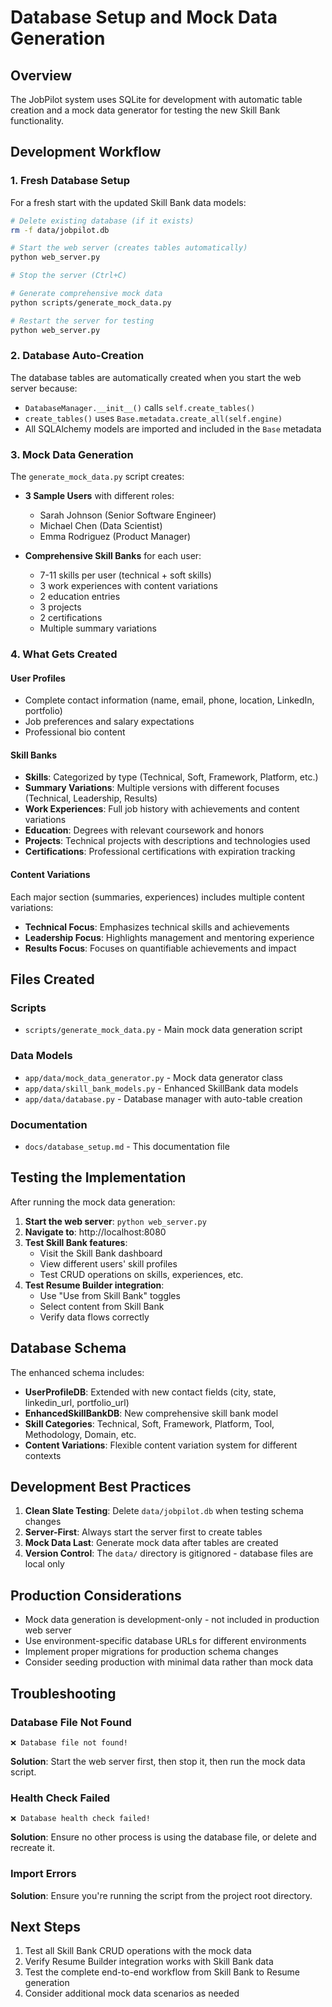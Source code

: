 # Database Setup and Mock Data Generation

## Overview

The JobPilot system uses SQLite for development with automatic table creation and a mock data generator for testing the new Skill Bank functionality.

## Development Workflow

### 1. Fresh Database Setup

For a fresh start with the updated Skill Bank data models:

```bash
# Delete existing database (if it exists)
rm -f data/jobpilot.db

# Start the web server (creates tables automatically)
python web_server.py

# Stop the server (Ctrl+C)

# Generate comprehensive mock data
python scripts/generate_mock_data.py

# Restart the server for testing
python web_server.py
```

### 2. Database Auto-Creation

The database tables are automatically created when you start the web server because:

- `DatabaseManager.__init__()` calls `self.create_tables()`
- `create_tables()` uses `Base.metadata.create_all(self.engine)`
- All SQLAlchemy models are imported and included in the `Base` metadata

### 3. Mock Data Generation

The `generate_mock_data.py` script creates:

- **3 Sample Users** with different roles:
  - Sarah Johnson (Senior Software Engineer)
  - Michael Chen (Data Scientist)  
  - Emma Rodriguez (Product Manager)

- **Comprehensive Skill Banks** for each user:
  - 7-11 skills per user (technical + soft skills)
  - 3 work experiences with content variations
  - 2 education entries
  - 3 projects
  - 2 certifications
  - Multiple summary variations

### 4. What Gets Created

#### User Profiles
- Complete contact information (name, email, phone, location, LinkedIn, portfolio)
- Job preferences and salary expectations
- Professional bio content

#### Skill Banks
- **Skills**: Categorized by type (Technical, Soft, Framework, Platform, etc.)
- **Summary Variations**: Multiple versions with different focuses (Technical, Leadership, Results)
- **Work Experiences**: Full job history with achievements and content variations
- **Education**: Degrees with relevant coursework and honors
- **Projects**: Technical projects with descriptions and technologies used
- **Certifications**: Professional certifications with expiration tracking

#### Content Variations
Each major section (summaries, experiences) includes multiple content variations:
- **Technical Focus**: Emphasizes technical skills and achievements
- **Leadership Focus**: Highlights management and mentoring experience
- **Results Focus**: Focuses on quantifiable achievements and impact

## Files Created

### Scripts
- `scripts/generate_mock_data.py` - Main mock data generation script

### Data Models
- `app/data/mock_data_generator.py` - Mock data generator class
- `app/data/skill_bank_models.py` - Enhanced SkillBank data models
- `app/data/database.py` - Database manager with auto-table creation

### Documentation
- `docs/database_setup.md` - This documentation file

## Testing the Implementation

After running the mock data generation:

1. **Start the web server**: `python web_server.py`
2. **Navigate to**: http://localhost:8080
3. **Test Skill Bank features**:
   - Visit the Skill Bank dashboard
   - View different users' skill profiles
   - Test CRUD operations on skills, experiences, etc.
4. **Test Resume Builder integration**:
   - Use "Use from Skill Bank" toggles
   - Select content from Skill Bank
   - Verify data flows correctly

## Database Schema

The enhanced schema includes:

- **UserProfileDB**: Extended with new contact fields (city, state, linkedin_url, portfolio_url)
- **EnhancedSkillBankDB**: New comprehensive skill bank model
- **Skill Categories**: Technical, Soft, Framework, Platform, Tool, Methodology, Domain, etc.
- **Content Variations**: Flexible content variation system for different contexts

## Development Best Practices

1. **Clean Slate Testing**: Delete `data/jobpilot.db` when testing schema changes
2. **Server-First**: Always start the server first to create tables
3. **Mock Data Last**: Generate mock data after tables are created
4. **Version Control**: The `data/` directory is gitignored - database files are local only

## Production Considerations

- Mock data generation is development-only - not included in production web server
- Use environment-specific database URLs for different environments
- Implement proper migrations for production schema changes
- Consider seeding production with minimal data rather than mock data

## Troubleshooting

### Database File Not Found
```
❌ Database file not found!
```
**Solution**: Start the web server first, then stop it, then run the mock data script.

### Health Check Failed
```
❌ Database health check failed!
```
**Solution**: Ensure no other process is using the database file, or delete and recreate it.

### Import Errors
**Solution**: Ensure you're running the script from the project root directory.

## Next Steps

1. Test all Skill Bank CRUD operations with the mock data
2. Verify Resume Builder integration works with Skill Bank data
3. Test the complete end-to-end workflow from Skill Bank to Resume generation
4. Consider additional mock data scenarios as needed
